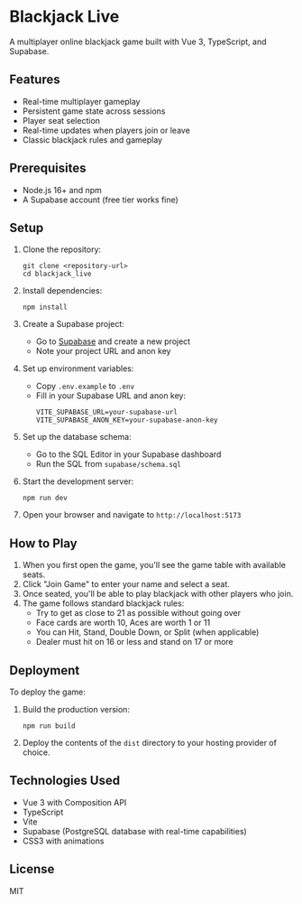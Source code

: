# Blackjack Live

A multiplayer online blackjack game built with Vue 3, TypeScript, and Supabase.

## Features

- Real-time multiplayer gameplay
- Persistent game state across sessions
- Player seat selection
- Real-time updates when players join or leave
- Classic blackjack rules and gameplay

## Prerequisites

- Node.js 16+ and npm
- A Supabase account (free tier works fine)

## Setup

1. Clone the repository:
   ```
   git clone <repository-url>
   cd blackjack_live
   ```

2. Install dependencies:
   ```
   npm install
   ```

3. Create a Supabase project:
   - Go to [Supabase](https://supabase.com/) and create a new project
   - Note your project URL and anon key

4. Set up environment variables:
   - Copy `.env.example` to `.env`
   - Fill in your Supabase URL and anon key:
     ```
     VITE_SUPABASE_URL=your-supabase-url
     VITE_SUPABASE_ANON_KEY=your-supabase-anon-key
     ```

5. Set up the database schema:
   - Go to the SQL Editor in your Supabase dashboard
   - Run the SQL from `supabase/schema.sql`

6. Start the development server:
   ```
   npm run dev
   ```

7. Open your browser and navigate to `http://localhost:5173`

## How to Play

1. When you first open the game, you'll see the game table with available seats.
2. Click "Join Game" to enter your name and select a seat.
3. Once seated, you'll be able to play blackjack with other players who join.
4. The game follows standard blackjack rules:
   - Try to get as close to 21 as possible without going over
   - Face cards are worth 10, Aces are worth 1 or 11
   - You can Hit, Stand, Double Down, or Split (when applicable)
   - Dealer must hit on 16 or less and stand on 17 or more

## Deployment

To deploy the game:

1. Build the production version:
   ```
   npm run build
   ```

2. Deploy the contents of the `dist` directory to your hosting provider of choice.

## Technologies Used

- Vue 3 with Composition API
- TypeScript
- Vite
- Supabase (PostgreSQL database with real-time capabilities)
- CSS3 with animations

## License

MIT
